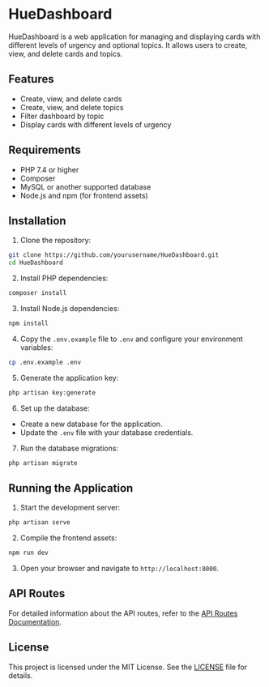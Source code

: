 # HueDashboard

HueDashboard is a web application for managing and displaying cards with different levels of urgency and optional topics. It allows users to create, view, and delete cards and topics.

## Features

- Create, view, and delete cards
- Create, view, and delete topics
- Filter dashboard by topic
- Display cards with different levels of urgency

## Requirements

- PHP 7.4 or higher
- Composer
- MySQL or another supported database
- Node.js and npm (for frontend assets)

## Installation

1. Clone the repository:

```sh
git clone https://github.com/yourusername/HueDashboard.git
cd HueDashboard
```

2. Install PHP dependencies:

```sh
composer install
```

3. Install Node.js dependencies:

```sh
npm install
```

4. Copy the `.env.example` file to `.env` and configure your environment variables:

```sh
cp .env.example .env
```

5. Generate the application key:

```sh
php artisan key:generate
```

6. Set up the database:

- Create a new database for the application.
- Update the `.env` file with your database credentials.

7. Run the database migrations:

```sh
php artisan migrate
```

## Running the Application

1. Start the development server:

```sh
php artisan serve
```

2. Compile the frontend assets:

```sh
npm run dev
```

3. Open your browser and navigate to `http://localhost:8000`.

## API Routes

For detailed information about the API routes, refer to the [API Routes Documentation](docs/routes.md).

## License

This project is licensed under the MIT License. See the [LICENSE](LICENSE) file for details.
